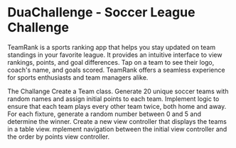 # DuaChallenge - Soccer League Challenge 

TeamRank is a sports ranking app that helps you stay updated on team standings in your favorite league. It provides an intuitive interface to view rankings, points, and goal differences. 
Tap on a team to see their logo, coach's name, and goals scored. TeamRank offers a seamless experience for sports enthusiasts and team managers alike.


The Challange
Create a Team class. 
Generate 20 unique soccer teams with random names and assign initial points to each team.
Implement logic to ensure that each team plays every other team twice, both home and away.
For each fixture, generate a random number between 0 and 5 and determine the winner.
Create a new view controller that displays the teams in a table view.
mplement navigation between the initial view controller and the order by points view controller.
